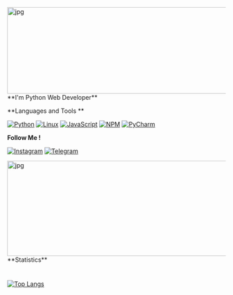 <img align="right" alt="jpg" src="https://github.com/ShairbekovBakyt/ShairbekovBakyt/blob/Big_Dick/assests/shairbekov%20batya.png" width="600" height="200" />
**I'm Python Web Developer**

**Languages and Tools **


[![Python](https://img.shields.io/badge/-Python-090909??style=plastic&logo=python)](https://www.python.org/)
[![Linux](https://img.shields.io/badge/-Linux-090909??style=plastic&logo=linux)](https://ru.wikipedia.org/wiki/Linux)
[![JavaScript](https://img.shields.io/badge/-JavaScript-090909??style=plastic&logo=javascript)](https://ru.wikipedia.org/wiki/JavaScript)
[![NPM](https://img.shields.io/badge/-NPM-090909??style=plastic&logo=nodedotjs)](https://www.npmjs.com/)
[![PyCharm](https://img.shields.io/badge/-PyCharm-090909??style=plastic&logo=pycharm)](https://www.jetbrains.com/ru-ru/pycharm/)


 **Follow Me !**



[![Instagram](https://img.shields.io/badge/-Instagram-090909??style=plastic&logo=instagram)](https://www.instagram.com/batya_312_/)
[![Telegram](https://img.shields.io/badge/-Telegram-090909??style=plastic&logo=telegram)](https://t.me/batya312kg)




  





<img align="right" alt="jpg" src="https://github-readme-stats.vercel.app/api?username=ShairbekovBakyt&show_icons=true&theme=radicall&layout=compact" width="600" height="220" />
**Statistics**

#

[![Top Langs](https://github-readme-stats.vercel.app/api/top-langs/?username=ShairbekovBakyt&layout=compact)](https://github.com/anuraghazra/github-readme-stats)

            



